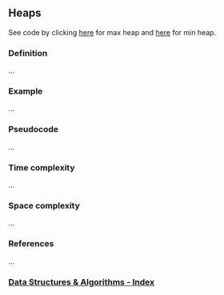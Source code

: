 ## Heaps

See code by clicking [here](/DataStructures/Heaps/maxHeap.js) for max heap and [here](/DataStructures/Heaps/minHeap.js) for min heap.

### Definition

...

### Example

...

### Pseudocode

...

### Time complexity

...

### Space complexity

...

### References

...

### [Data Structures & Algorithms - Index](../../../README.md)
